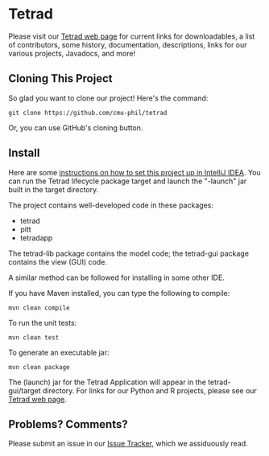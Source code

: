# Tetrad

Please visit our [Tetrad web page](https://sites.google.com/view/tetradcausal) for current links for downloadables, a list of contributors, some history, documentation, descriptions, links for our various projects, Javadocs, and more!

## Cloning This Project

So glad you want to clone our project! Here's the command:

```
git clone https://github.com/cmu-phil/tetrad
```

Or, you can use GitHub's cloning button.

## Install

Here are some [instructions on how to set this project up in IntelliJ IDEA](https://github.com/cmu-phil/tetrad/wiki/Setting-up-Tetrad-in-IntelliJ-IDEA). You can run the Tetrad lifecycle package target and launch the "-launch" jar built in the target directory.

The project contains well-developed code in these packages:

* tetrad
* pitt
* tetradapp

The tetrad-lib package contains the model code; the tetrad-gui package contains the view (GUI) code.

A similar method can be followed for installing in some other IDE.

If you have Maven installed, you can type the following to compile:

```
mvn clean compile
```

To run the unit tests:

```
mvn clean test
```

To generate an executable jar:

```
mvn clean package
```

The (launch) jar for the Tetrad Application will appear in the tetrad-gui/target directory. For links for our Python and R projects, please see our [Tetrad web page](https://sites.google.com/view/tetradcausal).

## Problems? Comments?

Please submit an issue in our [Issue Tracker](https://github.com/cmu-phil/tetrad/issues), which we assiduously read.
